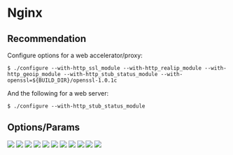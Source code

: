 # Nginx

## Recommendation
Configure options for a web accelerator/proxy:

```
$ ./configure --with-http_ssl_module --with-http_realip_module --with-http_geoip_module --with-http_stub_status_module --with-openssl=${BUILD_DIR}/openssl-1.0.1c
```


And the following for a web server:

```
$ ./configure --with-http_stub_status_module
```


## Options/Params

<img src="img/nginx1.png" />
<img src="img/nginx2.png" />
<img src="img/nginx3.png" />
<img src="img/nginx4.png" />
<img src="img/tablehttp1.png" />
<img src="img/tablehttp2.png" />
<img src="img/httpmodule1.png" />
<img src="img/httpmodule2.png" />
<img src="img/disable1.png" />
<img src="img/disable2.png" />
<img src="img/disable3.png" />
